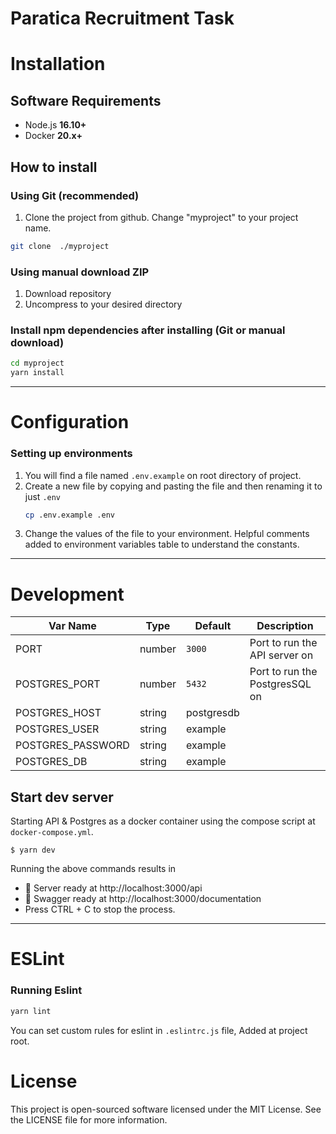 # Paratica Recruitment Task

# Installation

## Software Requirements

- Node.js **16.10+**
- Docker **20.x+**

## How to install

### Using Git (recommended)

1.  Clone the project from github. Change "myproject" to your project name.

```bash
git clone  ./myproject
```

### Using manual download ZIP

1.  Download repository
2.  Uncompress to your desired directory

### Install npm dependencies after installing (Git or manual download)

```bash
cd myproject
yarn install
```

---

# Configuration

### Setting up environments

1.  You will find a file named `.env.example` on root directory of project.
2.  Create a new file by copying and pasting the file and then renaming it to just `.env`
    ```bash
    cp .env.example .env
    ```
3.  Change the values of the file to your environment. Helpful comments added to environment variables table to understand the constants.

---

# Development

| Var Name          | Type   | Default    | Description                    |
| ----------------- | ------ | ---------- | ------------------------------ |
| PORT              | number | `3000`     | Port to run the API server on  |
| POSTGRES_PORT     | number | `5432`     | Port to run the PostgresSQL on |
| POSTGRES_HOST     | string | postgresdb |
| POSTGRES_USER     | string | example    |
| POSTGRES_PASSWORD | string | example    |
| POSTGRES_DB       | string | example    |

## Start dev server

Starting API & Postgres as a docker container using the compose script at `docker-compose.yml`.

```
$ yarn dev
```

Running the above commands results in

- 🚀 Server ready at http://localhost:3000/api
- 🚀 Swagger ready at http://localhost:3000/documentation
- Press CTRL + C to stop the process.

---

# ESLint

### Running Eslint

```bash
yarn lint
```

You can set custom rules for eslint in `.eslintrc.js` file, Added at project root.

# License

This project is open-sourced software licensed under the MIT License. See the LICENSE file for more information.
